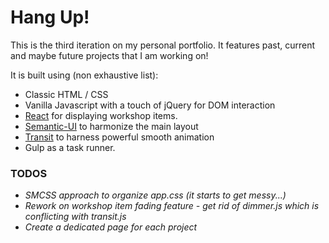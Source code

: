 # Hang Up!

This is the third iteration on my personal portfolio. It features past, current and maybe future projects that I am working on!

It is built using (non exhaustive list):
* Classic HTML / CSS
* Vanilla Javascript with a touch of jQuery for DOM interaction
* [React] for displaying workshop items.
* [Semantic-UI] to harmonize the main layout
* [Transit] to harness powerful smooth animation
* Gulp as a task runner.

### TODOS
* *SMCSS approach to organize app.css (it starts to get messy...)*
* *Rework on workshop item fading feature - get rid of dimmer.js which is conflicting with transit.js*
* *Create a dedicated page for each project*


[React]:https://facebook.github.io/react/
[Semantic-UI]:http://semantic-ui.com
[Transit]:http://ricostacruz.com/jquery.transit/
